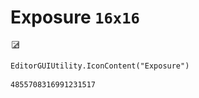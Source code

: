 # Exposure `16x16`
<img src="/img/Exposure.png" width=16 height=16>

``` CSharp
EditorGUIUtility.IconContent("Exposure")
```
```
4855708316991231517
```
